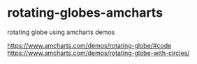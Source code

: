# rotating-globes-amcharts
rotating globe using amcharts demos

https://www.amcharts.com/demos/rotating-globe/#code
https://www.amcharts.com/demos/rotating-globe-with-circles/